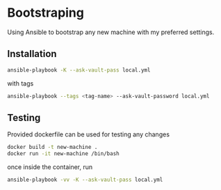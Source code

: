 # Bootstraping

Using Ansible to bootstrap any new machine with my preferred settings.

## Installation

```sh
ansible-playbook -K --ask-vault-pass local.yml 
```

with tags

```sh
ansible-playbook --tags <tag-name> --ask-vault-password local.yml 
```

## Testing

Provided dockerfile can be used for testing any changes

```sh
docker build -t new-machine .
docker run -it new-machine /bin/bash
```

once inside the container, run

```sh
ansible-playbook -vv -K --ask-vault-pass local.yml 
```


